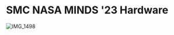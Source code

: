 # SMC NASA MINDS '23 Hardware
![IMG_1498](https://user-images.githubusercontent.com/19840760/224315198-c74bb8ee-8ec7-4c57-a928-fdf27900bcb6.jpeg)
